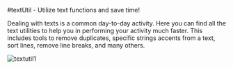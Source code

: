 #textUtil - Utilize text functions and save time!

Dealing with texts is a common day-to-day activity. Here you can
find all the text utilities to help you in performing your
activity much faster. This includes tools to remove duplicates,
specific strings accents from a text, sort lines, remove line
breaks, and many others.

![textutil1](https://user-images.githubusercontent.com/84407032/211140602-e87ec406-35a8-4d54-b2c9-9c626cf1e246.PNG)
